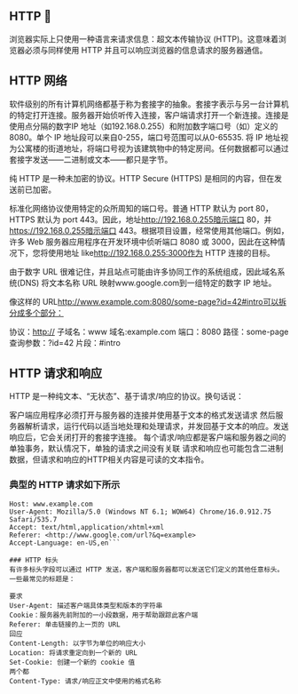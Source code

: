 ## HTTP 🔗︎

浏览器实际上只使用一种语言来请求信息：超文本传输​​协议 (HTTP)。这意味着浏览器必须与同样使用 HTTP 并且可以响应浏览器的信息请求的服务器通信。

## HTTP 网络

软件级别的所有计算机网络都基于称为套接字的抽象。套接字表示与另一台计算机的特定打开连接。服务器开始侦听传入连接，客户端请求打开一个新连接。连接是使用点分隔的数字IP 地址（如192.168.0.255）和附加数字端口号（如）定义的8080。单个 IP 地址段可以来自0-255，端口号范围可以从0-65535. 将 IP 地址视为公寓楼的街道地址，将端口号视为该建筑物中的特定房间。任何数据都可以通过套接字发送——二进制或文本——都只是字节。

纯 HTTP 是一种未加密的协议。HTTP Secure (HTTPS) 是相同的内容，但在发送前已加密。

标准化网络协议使用特定的众所周知的端口号。普通 HTTP 默认为 port 80， HTTPS 默认为 port 443。因此，地址<http://192.168.0.255暗示端口> 80，并<https://192.168.0.255暗示端口> 443。根据项目设置，经常使用其他端口。例如，许多 Web 服务器应用程序在开发环境中侦听端口 8080 或 3000，因此在这种情况下，您将使用地址 like<http://192.168.0.255:3000作为> HTTP 连接的目标。

由于数字 URL 很难记住，并且站点可能由许多协同工作的系统组成，因此域名系统(DNS) 将文本名称 URL 映射www.google.com到一组特定的数字 IP 地址。

像这样的 URL<http://www.example.com:8080/some-page?id=42#intro可以拆分成多个部分：>

协议：<http://>
子域名：www
域名:example.com
端口：8080
路径：some-page
查询参数：?id=42
片段：#intro

## HTTP 请求和响应

HTTP 是一种纯文本、“无状态”、基于请求/响应的协议。换句话说：

客户端应用程序必须打开与服务器的连接并使用基于文本的格式发送请求
然后服务器解析请求，运行代码以适当地处理和处理请求，并发回基于文本的响应。发送响应后，它会关闭打开的套接字连接。
每个请求/响应都是客户端和服务器之间的单独事务，默认情况下，单独的请求之间没有关联
请求和响应也可能包含二进制数据，但请求和响应的HTTP相关内容是可读的文本指令。

### 典型的 HTTP 请求如下所示

```GET <https://www.example.com/description.html> HTTP/1.1
Host: www.example.com
User-Agent: Mozilla/5.0 (Windows NT 6.1; WOW64) Chrome/16.0.912.75 Safari/535.7
Accept: text/html,application/xhtml+xml
Referer: <http://www.google.com/url?&q=example>
Accept-Language: en-US,en```

### HTTP 标头
有许多标头字段可以通过 HTTP 发送，客户端和服务器都可以发送它们定义的其他任意标头。一些最常见的标题是：

要求
User-Agent: 描述客户端具体类型和版本的字符串
Cookie：服务器先前附加的一小段数据，用于帮助跟踪此客户端
Referer: 单击链接的上一页的 URL
回应
Content-Length: 以字节为单位的响应大小
Location: 将请求重定向到一个新的 URL
Set-Cookie: 创建一个新的 cookie 值
两个都
Content-Type: 请求/响应正文中使用的格式名称